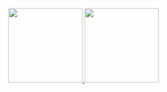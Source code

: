  <div>
  <a href="https://github.com/Thiagoramos456">
  <img height="150em" src="https://github-readme-stats.vercel.app/api?username=Thiagoramos456&show_icons=true&theme=dark&include_all_commits=true&count_private=true"/>
  <img height="150em" src="https://github-readme-stats.vercel.app/api/top-langs/?username=Thiagoramos456&layout=compact&langs_count=7&theme=dark"/>
</div>
